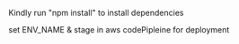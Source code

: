 Kindly run "npm install" to install dependencies

set ENV_NAME & stage in aws codePipleine for deployment 